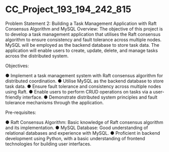 # CC_Project_193_194_242_815
Problem Statement 2:
Building a Task Management Application with Raft Consensus 
Algorithm and MySQL
Overview:
The objective of this project is to develop a task management application that utilises the 
Raft consensus algorithm to ensure consistency and fault tolerance across multiple nodes. 
MySQL will be employed as the backend database to store task data. The application will 
enable users to create, update, delete, and manage tasks across the distributed system.

Objectives:

● Implement a task management system with Raft consensus algorithm for distributed 
coordination.
● Utilise MySQL as the backend database to store task data.
● Ensure fault tolerance and consistency across multiple nodes using Raft.
● Enable users to perform CRUD operations on tasks via a user-friendly interface.
● Demonstrate distributed system principles and fault tolerance mechanisms through 
the application.

Pre-requisites:

● Raft Consensus Algorithm: Basic knowledge of Raft consensus algorithm and its 
implementation.
● MySQL Database: Good understanding of relational databases and experience with 
MySQL.
● Proficient in backend development using Python, with a basic understanding of 
frontend technologies for building user interfaces.
